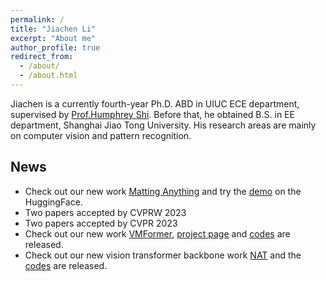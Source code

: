 ```yaml
---
permalink: /
title: "Jiachen Li"
excerpt: "About me"
author_profile: true
redirect_from: 
  - /about/
  - /about.html
---
```


Jiachen is a currently fourth-year Ph.D. ABD in UIUC ECE department, supervised by [Prof.Humphrey Shi](https://www.honghuishi.com/). Before that, he obtained B.S. in EE department, Shanghai Jiao Tong University. His research areas are mainly on computer vision and pattern recognition.

News
------
* Check out our new work [Matting Anything](https://chrisjuniorli.github.io/project/Matting-Anything/) and try the [demo](https://huggingface.co/spaces/shi-labs/Matting-Anything) on the HuggingFace.
* Two papers accepted by CVPRW 2023
* Two papers accepted by CVPR 2023
* Check out our new work [VMFormer](https://arxiv.org/abs/2208.12801), [project page]( https://chrisjuniorli.github.io/project/VMFormer/) and [codes](https://github.com/SHI-Labs/VMFormer) are released. 
* Check out our new vision transformer backbone work [NAT](https://arxiv.org/abs/2204.07143) and the [codes](https://github.com/SHI-Labs/Neighborhood-Attention-Transformer) are released.
